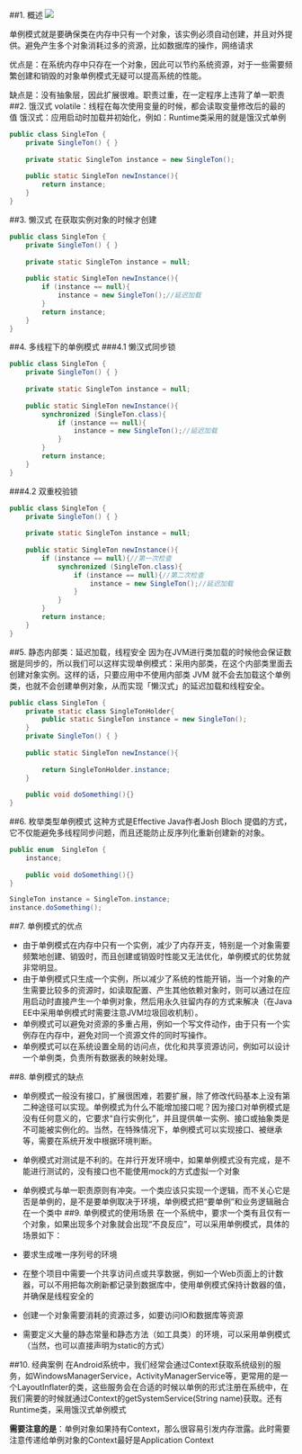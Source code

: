 ##1. 概述
![](http://img.blog.csdn.net/20160922215534232)

单例模式就是要确保类在内存中只有一个对象，该实例必须自动创建，并且对外提供。避免产生多个对象消耗过多的资源，比如数据库的操作，网络请求

优点是：在系统内存中只存在一个对象，因此可以节约系统资源，对于一些需要频繁创建和销毁的对象单例模式无疑可以提高系统的性能。

缺点是：没有抽象层，因此扩展很难。职责过重，在一定程序上违背了单一职责
##2. 饿汉式
volatile：线程在每次使用变量的时候，都会读取变量修改后的最的值
饿汉式：应用启动时加载并初始化，例如：Runtime类采用的就是饿汉式单例

```java
public class SingleTon {
    private SingleTon() { }
    
    private static SingleTon instance = new SingleTon();
    
    public static SingleTon newInstance(){
        return instance;
    }
}

```
##3. 懒汉式
在获取实例对象的时候才创建

```java
public class SingleTon {
    private SingleTon() { }
    
    private static SingleTon instance = null;
    
    public static SingleTon newInstance(){
        if (instance == null){
            instance = new SingleTon();//延迟加载
        }
        return instance;
    }
}
```

##4. 多线程下的单例模式
###4.1 懒汉式同步锁

```java
public class SingleTon {
    private SingleTon() { }
    
    private static SingleTon instance = null;
    
    public static SingleTon newInstance(){
        synchronized (SingleTon.class){
            if (instance == null){
                instance = new SingleTon();//延迟加载
            }
        }
        return instance;
    }
}
```

###4.2 双重校验锁

```java
public class SingleTon {
    private SingleTon() { }
    
    private static SingleTon instance = null;
    
    public static SingleTon newInstance(){
        if (instance == null){//第一次检查
            synchronized (SingleTon.class){
                if (instance == null){//第二次检查
                    instance = new SingleTon();//延迟加载
                }
            }
        }
        return instance;
    }
}
```

##5. 静态内部类：延迟加载，线程安全
因为在JVM进行类加载的时候他会保证数据是同步的，所以我们可以这样实现单例模式：采用内部类，在这个内部类里面去创建对象实例。这样的话，只要应用中不使用内部类 JVM 就不会去加载这个单例类，也就不会创建单例对象，从而实现「懒汉式」的延迟加载和线程安全。

```java
public class SingleTon {
    private static class SingleTonHolder{
        public static SingleTon instance = new SingleTon();
    }
    private SingleTon() { }
    
    public static SingleTon newInstance(){
       
        return SingleTonHolder.instance;
    }
    
    public void doSomething(){}
}
```

##6. 枚举类型单例模式
这种方式是Effective Java作者Josh Bloch 提倡的方式，它不仅能避免多线程同步问题，而且还能防止反序列化重新创建新的对象。

```java
public enum  SingleTon {
    instance;
    
    public void doSomething(){}
}

SingleTon instance = SingleTon.instance;
instance.doSomething();
```
##7. 单例模式的优点

- 由于单例模式在内存中只有一个实例，减少了内存开支，特别是一个对象需要频繁地创建、销毁时，而且创建或销毁时性能又无法优化，单例模式的优势就非常明显。
- 由于单例模式只生成一个实例，所以减少了系统的性能开销，当一个对象的产生需要比较多的资源时，如读取配置、产生其他依赖对象时，则可以通过在应用启动时直接产生一个单例对象，然后用永久驻留内存的方式来解决（在Java EE中采用单例模式时需要注意JVM垃圾回收机制）。
- 单例模式可以避免对资源的多重占用，例如一个写文件动作，由于只有一个实例存在内存中，避免对同一个资源文件的同时写操作。
- 单例模式可以在系统设置全局的访问点，优化和共享资源访问，例如可以设计一个单例类，负责所有数据表的映射处理。

##8. 单例模式的缺点
- 单例模式一般没有接口，扩展很困难，若要扩展，除了修改代码基本上没有第二种途径可以实现。单例模式为什么不能增加接口呢？因为接口对单例模式是没有任何意义的，它要求“自行实例化”，并且提供单一实例、接口或抽象类是不可能被实例化的。当然，在特殊情况下，单例模式可以实现接口、被继承等，需要在系统开发中根据环境判断。
- 单例模式对测试是不利的。在并行开发环境中，如果单例模式没有完成，是不能进行测试的，没有接口也不能使用mock的方式虚拟一个对象
- 单例模式与单一职责原则有冲突。一个类应该只实现一个逻辑，而不关心它是否是单例的，是不是要单例取决于环境，单例模式把“要单例”和业务逻辑融合在一个类中
##9. 单例模式的使用场景
在一个系统中，要求一个类有且仅有一个对象，如果出现多个对象就会出现“不良反应”，可以采用单例模式，具体的场景如下：

- 要求生成唯一序列号的环境
- 在整个项目中需要一个共享访问点或共享数据，例如一个Web页面上的计数器，可以不用把每次刷新都记录到数据库中，使用单例模式保持计数器的值，并确保是线程安全的
- 创建一个对象需要消耗的资源过多，如要访问IO和数据库等资源
- 需要定义大量的静态常量和静态方法（如工具类）的环境，可以采用单例模式（当然，也可以直接声明为static的方式）

##10. 经典案例
在Android系统中，我们经常会通过Context获取系统级别的服务，如WindowsManagerService，ActivityManagerService等，更常用的是一个LayoutInflater的类，这些服务会在合适的时候以单例的形式注册在系统中，在我们需要的时候就通过Context的getSystemService(String name)获取。还有Runtime类，采用饿汉式单例模式

**需要注意的是**：单例对象如果持有Context，那么很容易引发内存泄露。此时需要注意传递给单例对象的Context最好是Application Context



